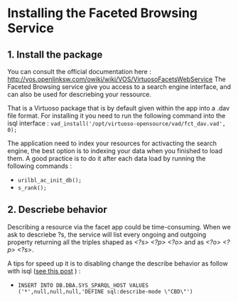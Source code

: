 # Installing the Faceted Browsing Service

## 1. Install the package 
You can consult the official documentation here : http://vos.openlinksw.com/owiki/wiki/VOS/VirtuosoFacetsWebService
The Faceted Browsing service give you access to a search engine interface, and can also be used for descriebing your ressource.

That is a Virtuoso package that is by default given within the app into a .dav file format. For installing it you need to run the following command into the isql interface :
`vad_install('/opt/virtuoso-opensource/vad/fct_dav.vad', 0);`

The application need to index your resources for activacting the search engine, the best option is to indexing your data when you finished to load them. A good practice is to do it after each data load by running the following commands :
* `urilbl_ac_init_db();`
* `s_rank();`

## 2. Descriebe behavior

Describing a resource via the facet app could be time-consuming. When we ask to descriebe ?s, the service will list every ongoing and outgoing property returning all the triples shaped as *<?s> <?p> <?o>* and as *<?o> <?p> <?s>*.

A tips for speed up it is to disabling change the describe behavior as follow with isql ([see this post](https://community.openlinksw.com/t/how-to-change-default-describe-mode-in-faceted-browser/1691/3) ) :
* `INSERT INTO DB.DBA.SYS_SPARQL_HOST VALUES ('*',null,null,null,'DEFINE sql:describe-mode \"CBD\"')`
